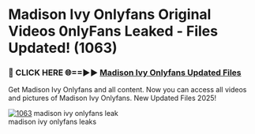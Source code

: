 # Madison Ivy Onlyfans Original Videos 0nlyFans Leaked - Files Updated! (1063)

<h3>🔴 CLICK HERE 🌐==►► <a href="https://tinyurl.com/2jnfzry5" rel="nofollow">Madison Ivy Onlyfans Updated Files</a></h3>

Get Madison Ivy Onlyfans and all content. Now you can access all videos and pictures of Madison Ivy Onlyfans. New Updated Files 2025!

[![1063](https://i.imgur.com/GyGTBgg.gif)](https://tinyurl.com/2jnfzry5)
madison ivy onlyfans leak<br>
madison ivy onlyfans leaks